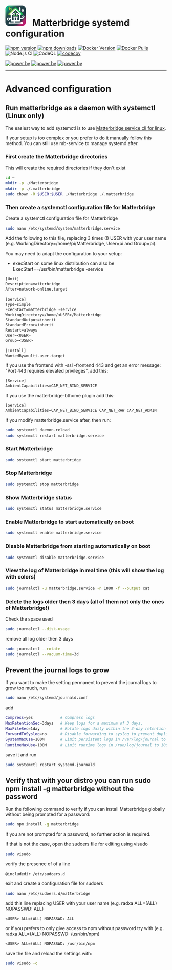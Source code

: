 # <img src="frontend/public/matterbridge.svg" alt="Matterbridge Logo" width="64px" height="64px">&nbsp;&nbsp;&nbsp;Matterbridge systemd configuration

[![npm version](https://img.shields.io/npm/v/matterbridge.svg)](https://www.npmjs.com/package/matterbridge)
[![npm downloads](https://img.shields.io/npm/dt/matterbridge.svg)](https://www.npmjs.com/package/matterbridge)
[![Docker Version](https://img.shields.io/docker/v/luligu/matterbridge?label=docker%20version&sort=semver)](https://hub.docker.com/r/luligu/matterbridge)
[![Docker Pulls](https://img.shields.io/docker/pulls/luligu/matterbridge.svg)](https://hub.docker.com/r/luligu/matterbridge)
![Node.js CI](https://github.com/Luligu/matterbridge/actions/workflows/build.yml/badge.svg)
![CodeQL](https://github.com/Luligu/matterbridge/actions/workflows/codeql.yml/badge.svg)
[![codecov](https://codecov.io/gh/Luligu/matterbridge/branch/main/graph/badge.svg)](https://codecov.io/gh/Luligu/matterbridge)

[![power by](https://img.shields.io/badge/powered%20by-matter--history-blue)](https://www.npmjs.com/package/matter-history)
[![power by](https://img.shields.io/badge/powered%20by-node--ansi--logger-blue)](https://www.npmjs.com/package/node-ansi-logger)
[![power by](https://img.shields.io/badge/powered%20by-node--persist--manager-blue)](https://www.npmjs.com/package/node-persist-manager)

---

# Advanced configuration

## Run matterbridge as a daemon with systemctl (Linux only)

The easiest way to add systemctl is to use [Matterbridge service cli for linux](https://github.com/Luligu/mb-service-linux).

If your setup is too complex or you prefer to do it manually follow this method. You can still use mb-service to manage systemd after.

### First create the Matterbridge directories

This will create the required directories if they don't exist

```bash
cd ~
mkdir -p ./Matterbridge
mkdir -p ./.matterbridge
sudo chown -R $USER:$USER ./Matterbridge ./.matterbridge
```

### Then create a systemctl configuration file for Matterbridge

Create a systemctl configuration file for Matterbridge

```bash
sudo nano /etc/systemd/system/matterbridge.service
```

Add the following to this file, replacing 3 times (!) USER with your user name (e.g. WorkingDirectory=/home/pi/Matterbridge, User=pi and Group=pi):

You may need to adapt the configuration to your setup:

- execStart on some linux distribution can also be ExecStart==/usr/bin/matterbridge -service

```
[Unit]
Description=matterbridge
After=network-online.target

[Service]
Type=simple
ExecStart=matterbridge -service
WorkingDirectory=/home/<USER>/Matterbridge
StandardOutput=inherit
StandardError=inherit
Restart=always
User=<USER>
Group=<USER>

[Install]
WantedBy=multi-user.target
```

If you use the frontend with -ssl -frontend 443 and get an error message: "Port 443 requires elevated privileges",
add this:

```
[Service]
AmbientCapabilities=CAP_NET_BIND_SERVICE
```

If you use the matterbridge-bthome plugin add this:

```
[Service]
AmbientCapabilities=CAP_NET_BIND_SERVICE CAP_NET_RAW CAP_NET_ADMIN
```

If you modify matterbridge.service after, then run:

```bash
sudo systemctl daemon-reload
sudo systemctl restart matterbridge.service
```

### Start Matterbridge

```bash
sudo systemctl start matterbridge
```

### Stop Matterbridge

```bash
sudo systemctl stop matterbridge
```

### Show Matterbridge status

```bash
sudo systemctl status matterbridge.service
```

### Enable Matterbridge to start automatically on boot

```bash
sudo systemctl enable matterbridge.service
```

### Disable Matterbridge from starting automatically on boot

```bash
sudo systemctl disable matterbridge.service
```

### View the log of Matterbridge in real time (this will show the log with colors)

```bash
sudo journalctl -u matterbridge.service -n 1000 -f --output cat
```

### Delete the logs older then 3 days (all of them not only the ones of Matterbridge!)

Check the space used

```bash
sudo journalctl --disk-usage
```

remove all log older then 3 days

```bash
sudo journalctl --rotate
sudo journalctl --vacuum-time=3d
```

## Prevent the journal logs to grow

If you want to make the setting permanent to prevent the journal logs to grow too much, run

```bash
sudo nano /etc/systemd/journald.conf
```

add

```bash
Compress=yes            # Compress logs
MaxRetentionSec=3days   # Keep logs for a maximum of 3 days.
MaxFileSec=1day         # Rotate logs daily within the 3-day retention period.
ForwardToSyslog=no      # Disable forwarding to syslog to prevent duplicate logging.
SystemMaxUse=100M       # Limit persistent logs in /var/log/journal to 100 MB.
RuntimeMaxUse=100M      # Limit runtime logs in /run/log/journal to 100 MB.
```

save it and run

```bash
sudo systemctl restart systemd-journald
```

## Verify that with your distro you can run sudo npm install -g matterbridge without the password

Run the following command to verify if you can install Matterbridge globally without being prompted for a password:

```bash
sudo npm install -g matterbridge
```

If you are not prompted for a password, no further action is required.

If that is not the case, open the sudoers file for editing using visudo

```bash
sudo visudo
```

verify the presence of of a line

```
@includedir /etc/sudoers.d
```

exit and create a configuration file for sudoers

```bash
sudo nano /etc/sudoers.d/matterbridge
```

add this line replacing USER with your user name (e.g. radxa ALL=(ALL) NOPASSWD: ALL)

```
<USER> ALL=(ALL) NOPASSWD: ALL
```

or if you prefers to only give access to npm without password try with (e.g. radxa ALL=(ALL) NOPASSWD: /usr/bin/npm)

```
<USER> ALL=(ALL) NOPASSWD: /usr/bin/npm
```

save the file and reload the settings with:

```bash
sudo visudo -c
```
